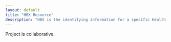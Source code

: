 ```yaml
---
layout: default
title: "HBX Resource"
description: "HBX is the identifying information for a specific Health Benefits Exchange."
---
```


Project is collaborative.